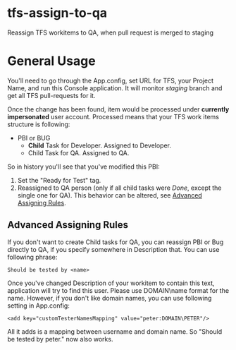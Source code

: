 # tfs-assign-to-qa
Reassign TFS workitems to QA, when pull request is merged to staging

# General Usage
You'll need to go through the App.config, set URL for TFS, your Project Name, and run this Console application.
It will monitor *staging* branch and get all TFS pull-requests for it.

Once the change has been found, item would be processed under **currently impersonated** user account. Processed means that your TFS work items structure is following:
- PBI or BUG
  - **Child** Task for Developer. Assigned to Developer.
  - Child Task for QA. Assigned to QA.

So in history you'll see that you've modified this PBI:
1. Set the "Ready for Test" tag.
2. Reassigned to QA person (only if all child tasks were *Done*, except the single one for QA). This behavior can be altered, see [Advanced Assigning Rules](#advanced-assigning-rules).

## Advanced Assigning Rules
If you don't want to create Child tasks for QA, you can reassign PBI or Bug directly to QA, if you specify somewhere in Description that. You can use following phrase:

    Should be tested by <name>

Once you've changed Description of your workitem to contain this text, application will try to find this user. Please use DOMAIN\name format for the name.
However, if you don't like domain names, you can use following setting in App.config:

    <add key="customTesterNamesMapping" value="peter:DOMAIN\PETER"/>

All it adds is a mapping between username and domain name. So "Should be tested by peter." now also works.